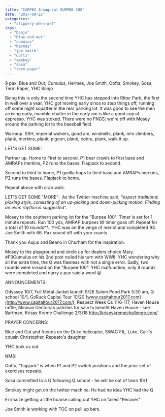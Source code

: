 ```yaml
---
title: "CARPEX Inaugural BURPEE 100"
date: "2017-09-22"
categories: 
  - "slippery-when-wet"
tags: 
  - "banjo"
  - "blue-and-out"
  - "cumulus"
  - "hermes"
  - "joe-smith"
  - "oofta"
  - "smokey"
  - "sosa"
  - "term-paper"
---
```


9 pax: Blue and Out, Cumulus, Hermes, Joe Smith, Oofta, Smokey, Sosa, Term Paper, YHC Banjo

Being this is only the second time YHC has stepped into Ritter Park, the first in well over a year, YHC got moving early since to step things off, running off some night squatter in the rear parking lot. It was good to see the men arriving early, mumble chatter in the early am is like a good cup of espresso. YHC was stoked. There were no FNGS; we're off with Mosey around the parking lot to the baseball field.

Warmup: SSH, imperial walkers, good am, windmills, plank, mtn climbers, plank, merkins, plank, pigeon, plank, cobra, plank, walk it up.

LET'S GET SOME:

Partner up. Home to First to second. P1 bear crawls to first base and AMRAPs merkins, P2 runs the bases. Flapjack to second.

Second to third to home, P1 gorilla hops to third base and AMRAPs merkins, P2 runs the bases. Flapjack to home.

Repeat above with crab walk.

LET'S GET SOME "MORE":  As the Twitter machine said, _"expect traditional picking style, consisting of an up-picking and down-picking motion. Finding an even rhythm is suggested"._

Mosey to the southern parking lot for the "Burpee 100". Timer is set for 1 minute repeats. Run 100 yds, AMRAP burpees till timer goes off. Repeat for a total of 10 rounds\*\*.  YHC was on the verge of merlot and completed 93. Joe Smith with 66. Pax sound off with your counts

Thank you Aujus and Beano in Churham for the inspiration.

Mosey to the playground and circle up for dealers choice Mary. #F3Cumulus on his 2nd post nailed his turn with WWII. YHC wondering why all the extra time, the Q was flawless with not a single error. Sadly, two rounds were missed on the "Burpee 100". YHC malfunction, only 8 rounds were completed and narry a pax said a word 😔

ANNOUNCEMENTS:

Odyssey 10/7, Full Metal Jacket launch 9/26 Salem Pond Park 5:30 am, Q school 10/1, GoRuck Capital Tour 10/20 [www.capitaltour2017.com](http://www.capitaltour2017.com/), Respect Week Qs 11/6-117, Haven House raffle, Minivan Centurian patches for sale to benefit Haven House - see Bartman, Krispy Kreme Challenge 2/3/18 http://krispykremechallenge.com/

PRAYER CONCERNS:

Blue and Out and friends on the Duke helicopter, SWAG FIL, Luke, Calli's cousin Christopher, Repeato's daughter

YHC took us out

NMS:

Oofta, "flapjack" is when P1 and P2 switch positions and the prior set of exercises repeats.

Sosa committed to a Q following Q school - he will be out of town 10/1

Smokey might get on the twitter machine. He had no idea YHC had the Q

Errmaize getting a little hoarse calling out YHC on failed "Recover"

Joe Smith is working with TOC on pull up bars.
